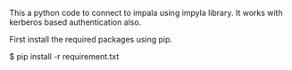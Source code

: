 This a python code to connect to impala using impyla library. It works with kerberos based authentication also.

First install the required packages using pip.

$ pip install -r requirement.txt 
